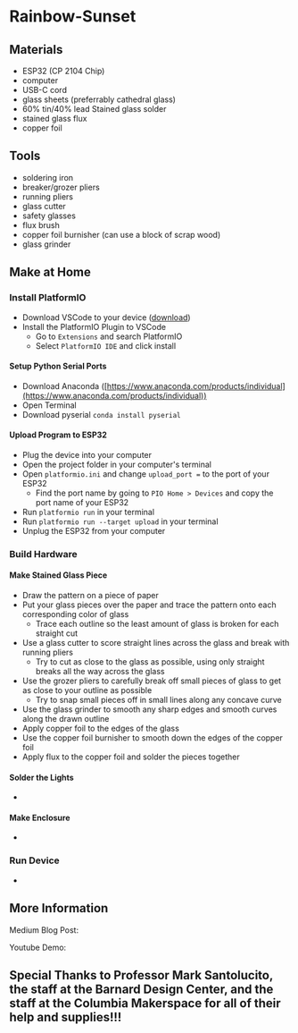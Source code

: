 # Rainbow-Sunset

## Materials

 - ESP32 (CP 2104 Chip)
 - computer
 - USB-C cord
 - glass sheets (preferrably cathedral glass)
 - 60% tin/40% lead Stained glass solder
 - stained glass flux
 - copper foil

## Tools

- soldering iron
- breaker/grozer pliers
- running pliers
- glass cutter
- safety glasses
- flux brush
- copper foil burnisher (can use a block of scrap wood)
- glass grinder

## Make at Home

### Install PlatformIO

- Download VSCode to your device ([download](https://code.visualstudio.com/download))
- Install the PlatformIO Plugin to VSCode
  - Go to `Extensions` and search PlatformIO
  - Select `PlatformIO IDE` and click install

#### Setup Python Serial Ports

- Download Anaconda ([https://www.anaconda.com/products/individual](https://www.anaconda.com/products/individual))
- Open Terminal
- Download pyserial `conda install pyserial`

#### Upload Program to ESP32

- Plug the device into your computer
- Open the project folder in your computer's terminal
- Open `platformio.ini` and change `upload_port =` to the port of your ESP32
  - Find the port name by going to `PIO Home > Devices` and copy the port name of your ESP32
- Run `platformio run` in your terminal
- Run  `platformio run --target upload` in your terminal
- Unplug the ESP32 from your computer

### Build Hardware

#### Make Stained Glass Piece

- Draw the pattern on a piece of paper
- Put your glass pieces over the paper and trace the pattern onto each corresponding color of glass
  - Trace each outline so the least amount of glass is broken for each straight cut
- Use a glass cutter to score straight lines across the glass and break with running pliers
  - Try to cut as close to the glass as possible, using only straight breaks all the way across the glass
- Use the grozer pliers to carefully break off small pieces of glass to get as close to your outline as possible
  - Try to snap small pieces off in small lines along any concave curve
- Use the glass grinder to smooth any sharp edges and smooth curves along the drawn outline
- Apply copper foil to the edges of the glass
- Use the copper foil burnisher to smooth down the edges of the copper foil
- Apply flux to the copper foil and solder the pieces together

#### Solder the Lights

- 

#### Make Enclosure

-

### Run Device

- 

## More Information

Medium Blog Post: []()

Youtube Demo: []()

##
## Special Thanks to Professor Mark Santolucito, the staff at the Barnard Design Center, and the staff at the Columbia Makerspace for all of their help and supplies!!!
